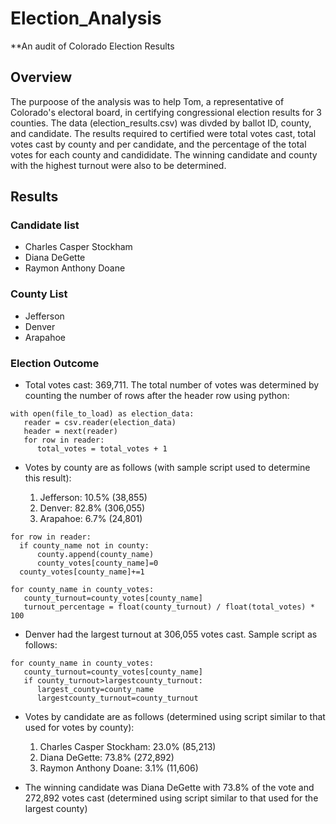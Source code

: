 # Election_Analysis
**An audit of Colorado Election Results

## Overview

The purpoose of the analysis was to help Tom, a representative of Colorado's electoral board, in certifying congressional election results for 3 counties. The data (election_results.csv) was divded by ballot ID, county, and candidate. The results required to certified were total votes cast, total votes cast by county and per candidate, and the percentage of the total votes for each county and candididate. The winning candidate and county with the highest turnout were also to be determined.

## Results

### Candidate list

- Charles Casper Stockham
- Diana DeGette
- Raymon Anthony Doane

### County List

- Jefferson
- Denver
- Arapahoe

### Election Outcome

- Total votes cast: 369,711. The total number of votes was determined by counting the number of rows after the header row using python:
~~~
with open(file_to_load) as election_data:
   reader = csv.reader(election_data)
   header = next(reader)
   for row in reader:
      total_votes = total_votes + 1
~~~
- Votes by county are as follows (with sample script used to determine this result):
   
   1. Jefferson: 10.5% (38,855)
   2. Denver: 82.8% (306,055)
   3. Arapahoe: 6.7% (24,801)
~~~
for row in reader:
  if county_name not in county:
      county.append(county_name)
      county_votes[county_name]=0
  county_votes[county_name]+=1
~~~
~~~
for county_name in county_votes:
   county_turnout=county_votes[county_name]
   turnout_percentage = float(county_turnout) / float(total_votes) * 100
~~~
- Denver had the largest turnout at 306,055 votes cast. Sample script as follows:
~~~
for county_name in county_votes:
   county_turnout=county_votes[county_name]
   if county_turnout>largestcounty_turnout:
      largest_county=county_name
      largestcounty_turnout=county_turnout
~~~
- Votes by candidate are as follows (determined using script similar to that used for votes by county):
   1. Charles Casper Stockham: 23.0% (85,213)
   2. Diana DeGette: 73.8% (272,892)
   3. Raymon Anthony Doane: 3.1% (11,606)
 
 - The winning candidate was Diana DeGette with 73.8% of the vote and 272,892 votes cast (determined using script similar to that used for the largest county)
